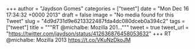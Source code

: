 
+++
author = "Jaydson Gomes"
categories = ["tweet"]
date = "Mon Dec 16 17:34:32 +0000 2013"
draft = false
image = "No media found for this Tweet"
slug = "4d9d731d9e6213322487fda4dc080dceb0a394c2"
tags = ["tweet"]
title = """RT @michalbe: Mozilla 201..."""
tweet = true
tweet_url = "https://twitter.com/jaydson/status/412636876458053632"
+++
RT @michalbe: Mozilla 2013 https://t.co/VKuNzDkoJM
